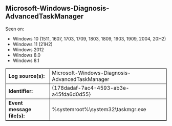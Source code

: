 ## Microsoft-Windows-Diagnosis-AdvancedTaskManager

Seen on:
* Windows 10 (1511, 1607, 1703, 1709, 1803, 1809, 1903, 1909, 2004, 20H2)
* Windows 11 (21H2)
* Windows 2012
* Windows 8.0
* Windows 8.1

<table border="1" class="docutils">
  <tbody>
    <tr>
      <td><b>Log source(s):</b></td>
      <td>Microsoft-Windows-Diagnosis-AdvancedTaskManager</td>
    </tr>
    <tr>
      <td><b>Identifier:</b></td>
      <td>{178dadaf-7ac4-4593-ab3e-a45fda6d0d55}</td>
    </tr>
    <tr>
      <td><b>Event message file(s):</b></td>
      <td>%systemroot%\system32\taskmgr.exe</td>
    </tr>
  </tbody>
</table>

&nbsp;


